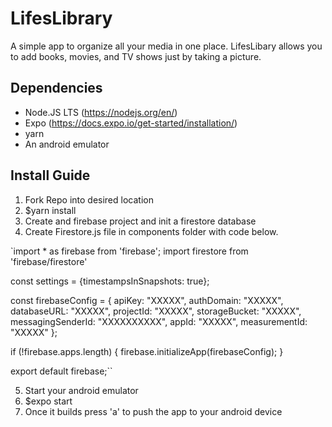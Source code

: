 # LifesLibrary

A simple app to organize all your media in one place. LifesLibary allows you to add books, movies, and TV shows just by taking a picture.

## Dependencies
- Node.JS LTS (https://nodejs.org/en/)
- Expo (https://docs.expo.io/get-started/installation/)
- yarn
- An android emulator

## Install Guide
1. Fork Repo into desired location
2. $yarn install
3. Create and firebase project and init a firestore database
4. Create Firestore.js file in components folder with code below.

`import * as firebase from 'firebase';
import firestore from 'firebase/firestore'

const settings = {timestampsInSnapshots: true};

const firebaseConfig = {
  apiKey: "XXXXX",
  authDomain: "XXXXX",
  databaseURL: "XXXXX",
  projectId: "XXXXX",
  storageBucket: "XXXXX",
  messagingSenderId: "XXXXXXXXXX",
  appId: "XXXXX",
  measurementId: "XXXXX"
};

if (!firebase.apps.length) {
  firebase.initializeApp(firebaseConfig);
}

export default firebase;``

5. Start your android emulator
6. $expo start
7. Once it builds press 'a' to push the app to your android device
